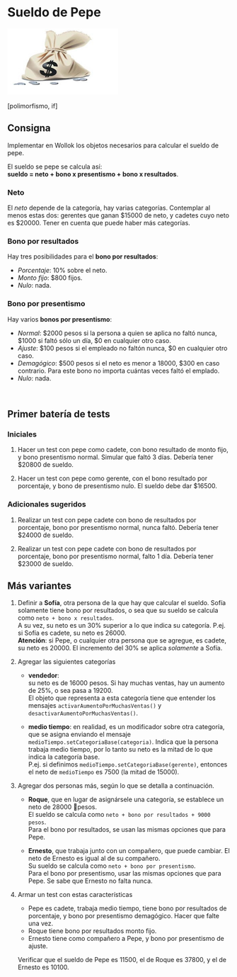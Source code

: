 # Sueldo de Pepe

<img src="img/money.jpg" height="150" width="250">

[polimorfismo, if]


## Consigna

Implementar en Wollok los objetos necesarios para calcular el sueldo de pepe.
  
El sueldo se pepe se calcula así: </br>
**sueldo = neto + bono x presentismo + bono x resultados**.


### Neto

El _neto_ depende de la categoría, hay varias categorías. 
Contemplar al menos estas dos: gerentes que ganan $15000 de neto, y cadetes cuyo neto es $20000.
Tener en cuenta que puede haber más categorías.


### Bono por resultados

Hay tres posibilidades para el **bono por resultados**:  
* _Porcentaje_: 10% sobre el neto.  
* _Monto fijo_: $800 fijos.
* _Nulo_: nada.


### Bono por presentismo

Hay varios **bonos por presentismo**:</br>
* _Normal_: $2000 pesos si la persona a quien se aplica no faltó nunca, $1000 si faltó sólo un día, $0 en cualquier otro caso. 
* _Ajuste_: $100 pesos si el empleado no faltón nunca, $0 en cualquier otro caso. 
* _Demagógico_: $500 pesos si el neto es menor a 18000, $300 en caso contrario. Para este bono no importa cuántas veces faltó el emplado.
* _Nulo_: nada. 


<br>

## Primer batería de tests 

### Iniciales

1. Hacer un test con pepe como cadete, con bono resultado de monto fijo, y bono presentismo normal. Simular que faltó 3 días.
Debería tener $20800 de sueldo.

1. Hacer un test con pepe como gerente, con el bono resultado por porcentaje, y bono de presentismo nulo. El sueldo debe dar $16500.


### Adicionales sugeridos 

1. Realizar un test con pepe cadete con bono de resultados por porcentaje, bono por presentismo normal, nunca faltó. Debería tener $24000 de sueldo.

1. Realizar un test con pepe cadete con bono de resultados por porcentaje, bono por presentismo normal, falto 1 día. Debería tener $23000 de sueldo.


## Más variantes

1. Definir a **Sofía**, otra persona de la que hay que calcular el sueldo. Sofía solamente tiene bono por resultados, o sea que su sueldo se calcula como ```neto + bono x resultados```. <br>
A su vez, su neto es un 30% superior a lo que indica su categoría. P.ej. si Sofía es cadete, su neto es 26000. <br>
**Atención**: si Pepe, o cualquier otra persona que se agregue, es cadete, su neto es 20000. El incremento del 30% se aplica _solamente_ a Sofía. 


1. Agregar las siguientes categorías
	- **vendedor**: <br> su neto es de 16000 pesos. Si hay muchas ventas, hay un aumento de 25%, o sea pasa a 19200. <br> El objeto que representa a esta categoría tiene que entender los mensajes `activarAumentoPorMuchasVentas()` y `desactivarAumentoPorMuchasVentas()`.
  
	- **medio tiempo**: en realidad, es un modificador sobre otra categoría, que se asigna enviando el mensaje `medioTiempo.setCategoriaBase(categoria)`. Indica que la persona trabaja medio tiempo, por lo tanto su neto es la mitad de lo que indica la categoría base. <br>
  P.ej. si definimos `medioTiempo.setCategoriaBase(gerente)`, entonces el neto de `medioTiempo` es 7500 (la mitad de 15000).
  
    
1. Agregar dos personas más, según lo que se detalla a continuación.
	- **Roque**, que en lugar de asignársele una categoría, se establece un neto de 28000 pesos. <br> 
	El sueldo se calcula como ```neto + bono por resultados + 9000 pesos```. <br> 
	Para el bono por resultados, se usan las mismas opciones que para Pepe.

	- **Ernesto**, que trabaja junto con un compañero, que puede cambiar. El neto de Ernesto es igual al de su compañero. <br> 
	Su sueldo se calcula como ```neto + bono por presentismo```. <br> 
	Para el bono por presentismo, usar las mismas opciones que para Pepe. Se sabe que Ernesto no falta nunca.
	
	
1. Armar un test con estas características
	- Pepe es cadete, trabaja medio tiempo, tiene bono por resultados de porcentaje, y bono por presentismo demagógico. Hacer que falte una vez.
	- Roque tiene bono por resultados monto fijo. 
	- Ernesto tiene como compañero a Pepe, y bono por presentismo de ajuste.
	
	Verificar que el sueldo de Pepe es 11500, el de Roque es 37800, y el de Ernesto es 10100.
